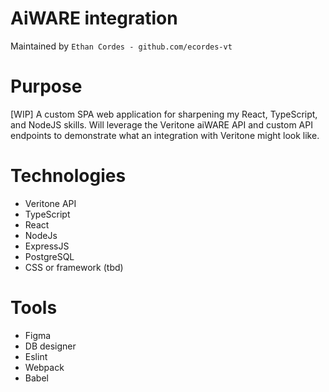 # AiWARE integration

Maintained by `Ethan Cordes - github.com/ecordes-vt`

# Purpose

[WIP] A custom SPA web application for sharpening my React, TypeScript, and NodeJS skills.  Will leverage the Veritone aiWARE API and custom API endpoints to demonstrate what an integration with Veritone might look like.

# Technologies

- Veritone API
- TypeScript
- React
- NodeJs
- ExpressJS
- PostgreSQL
- CSS or framework (tbd)

# Tools

- Figma
- DB designer
- Eslint
- Webpack
- Babel
